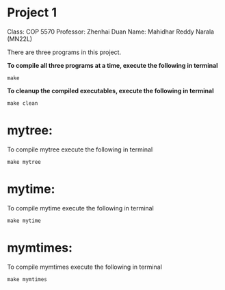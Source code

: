 # Project 1
Class: COP 5570
Professor: Zhenhai Duan
Name: Mahidhar Reddy Narala (MN22L)


There are three programs in this project.

**To compile all three programs at a time, execute the following in terminal**
```
make
```

**To cleanup the compiled executables, execute the following in terminal**
```
make clean
```

# mytree:
To compile mytree execute the following in terminal
```
make mytree
```

# mytime:
To compile mytime execute the following in terminal
```
make mytime
```

# mymtimes:
To compile mymtimes execute the following in terminal
```
make mymtimes
```
